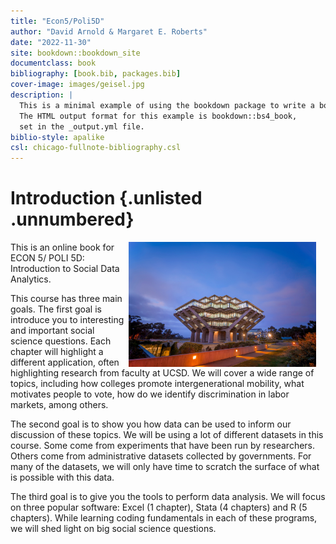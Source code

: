 ```yaml
--- 
title: "Econ5/Poli5D"
author: "David Arnold & Margaret E. Roberts"
date: "2022-11-30"
site: bookdown::bookdown_site
documentclass: book
bibliography: [book.bib, packages.bib]
cover-image: images/geisel.jpg
description: |
  This is a minimal example of using the bookdown package to write a book.
  The HTML output format for this example is bookdown::bs4_book,
  set in the _output.yml file.
biblio-style: apalike
csl: chicago-fullnote-bibliography.csl
---
```


# Introduction {.unlisted .unnumbered}



<style> 
  img {  
    width: 300px; 
    float: right; 
    margin-right: 15px; 
  } 
</style> 
 
<img src="./images/geisel.jpg" /> 
<div> 
This is an online book for ECON 5/ POLI 5D: Introduction to Social Data Analytics.

This course has three main goals. The first goal is introduce you to interesting and important social science questions. Each chapter will highlight a different application, often highlighting research from faculty at UCSD. We will cover a wide range of topics, including how colleges promote intergenerational mobility, what motivates people to vote, how do we identify discrimination in labor markets, among others. 

The second goal is to show you how data can be used to inform our discussion of these topics. We will be using a lot of different datasets in this course. Some come from experiments that have been run by researchers. Others come from administrative datasets collected by governments. For many of the datasets, we will only have time to scratch the surface of what is possible with this data.

The third goal is to give you the tools to perform data analysis. We will focus on three popular software: Excel (1 chapter), Stata (4 chapters) and R (5 chapters). While learning coding fundamentals in each of these programs, we will shed light on big social science questions.
</div> 




